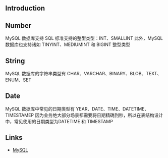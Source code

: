 ## Introduction


## Number

MySQL 数据库支持 SQL 标准支持的整型类型：INT、SMALLINT
此外，MySQL 数据库也支持诸如 TINYINT、MEDIUMINT 和 BIGINT 整型类型





## String

MySQL 数据库的字符串类型有 CHAR、VARCHAR、BINARY、BLOB、TEXT、ENUM、SET



## Date

MySQL 数据库中常见的日期类型有 YEAR、DATE、TIME、DATETIME、TIMESTAMEP
因为业务绝大部分场景都需要将日期精确到秒，所以在表结构设计中，常见使用的日期类型为DATETIME 和 TIMESTAMP



## Links

- [MySQL](/docs/CS/DB/MySQL/MySQL.md)

